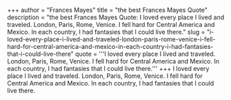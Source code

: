 +++
author = "Frances Mayes"
title = "the best Frances Mayes Quote"
description = "the best Frances Mayes Quote: I loved every place I lived and traveled. London, Paris, Rome, Venice. I fell hard for Central America and Mexico. In each country, I had fantasies that I could live there."
slug = "i-loved-every-place-i-lived-and-traveled-london-paris-rome-venice-i-fell-hard-for-central-america-and-mexico-in-each-country-i-had-fantasies-that-i-could-live-there"
quote = '''I loved every place I lived and traveled. London, Paris, Rome, Venice. I fell hard for Central America and Mexico. In each country, I had fantasies that I could live there.'''
+++
I loved every place I lived and traveled. London, Paris, Rome, Venice. I fell hard for Central America and Mexico. In each country, I had fantasies that I could live there.
